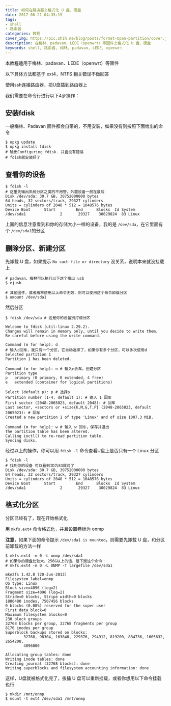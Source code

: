 ```yaml
---
title: 如何在路由器上格式化 U 盘、硬盘
date: 2017-08-21 04:35:19
tags: 
- shell 
- 路由器
categories: 教程
cover_img: https://pic.zhih.me/blog/posts/format-Upan-partition/cover.jpg
description: 在梅林、padavan、LEDE（openwrt）等固件上格式化 U 盘、硬盘
keywords: shell, 路由器, 梅林, padavan, LEDE, openwrt
---
```


本教程适用于梅林、padavan、LEDE（openwrt）等固件

以下具体方法都基于 ext4，NTFS 相关错误不做回答

使用ssh连接路由器，把U盘插到路由器上

我们需要在命令行进行以下4步操作：

## 安装fdisk

一般梅林、Padavan 固件都会自带的，不用安装，如果没有则按照下面给出的命令

```shell
$ opkg update
$ opkg install fdisk
# 输出Configuring fdisk. 并且没有错误
# fdisk就安装好了
```

## 查看你的设备

```shell
$ fdisk -l 
# 这里先输出系统分区之类的不用管，外置设备一般在最后
Disk /dev/sda: 30.7 GB, 30752000000 bytes
64 heads, 32 sectors/track, 29327 cylinders
Units = cylinders of 2048 * 512 = 1048576 bytes
Device Boot      Start         End      Blocks  Id System
/dev/sda1               2       29327    30029824  83 Linux
```

上面的信息注意看到和你的存储大小一样的设备，我的是 `/dev/sda`，在它里面有个 `/dev/sda1`的分区

## 删除分区、新建分区

先卸载 U 盘，如果提示 `No such file or directory` 没关系，说明本来就没挂载上

```shell
# padavan、梅林可以执行以下这个推出 usb
$ ejusb

# 其他固件，或者梅林使用以上命令无效，则可以使用这个命令卸载分区
$ umount /dev/sda1 
```

然后分区

```
$ fdisk /dev/sda # 这是你的设备別打成分区

Welcome to fdisk (util-linux 2.29.2).
Changes will remain in memory only, until you decide to write them.
Be careful before using the write command.

Command (m for help): d 
# 输入d回车，我只有一个分区，它自动选择了，如果你有多个分区，可以多次使用d
Selected partition 1
Partition 1 has been deleted.

Command (m for help): n # 输入n会车，创建分区
Partition type
p   primary (0 primary, 0 extended, 4 free)
e   extended (container for logical partitions)

Select (default p): p # 选择p
Partition number (1-4, default 1): # 输入 1 回车
First sector (2048-2065023, default 2048): # 回车
Last sector, +sectors or +size{K,M,G,T,P} (2048-2065023, default 2065023): # 回车
Created a new partition 1 of type 'Linux' and of size 1007.3 MiB.

Command (m for help): w # 输入 w 回车，保存并退出
The partition table has been altered.
Calling ioctl() to re-read partition table.
Syncing disks.
```

经过以上的操作，你可以用 `fdisk -l` 命令查看U盘上是否只有一个 Linux 分区

```shell
$ fdisk -l 
# 找到你的设备 可以看到ID为83就对了
Disk /dev/sda: 30.7 GB, 30752000000 bytes
64 heads, 32 sectors/track, 29327 cylinders
Units = cylinders of 2048 * 512 = 1048576 bytes
Device Boot      Start         End      Blocks  Id System
/dev/sda1               2       29327    30029824  83 Linux
```

## 格式化分区

分区已经有了，现在开始格式化

用 `mkfs.ext4` 命令格式化，并且设置卷标为 onmp

**注意**，如果下面的命令提示 `/dev/sda1 is mounted`，则需要先卸载 U 盘，和分区前卸载的方法一样

```
$ mkfs.ext4 -m 0 -L onmp /dev/sda1 
# 如果你的硬盘比较大，256G以上的话，是下面这个命令：
# mkfs.ext4 -m 0 -L ONMP -T largefile /dev/sda1

mke2fs 1.42.8 (20-Jun-2013)
Filesystem label=onmp
OS type: Linux
Block size=4096 (log=2)
Fragment size=4096 (log=2)
Stride=0 blocks, Stripe width=0 blocks
1880480 inodes, 7507456 blocks
0 blocks (0.00%) reserved for the super user
First data block=0
Maximum filesystem blocks=0
230 block groups
32768 blocks per group, 32768 fragments per group
8176 inodes per group
Superblock backups stored on blocks:
        32768, 98304, 163840, 229376, 294912, 819200, 884736, 1605632, 2654208,
        4096000

Allocating group tables: done
Writing inode tables: done
Creating journal (32768 blocks): done
Writing superblocks and filesystem accounting information: done

```

这样，U盘就被格式化完了，拔插 U 盘可以重新挂载，或者你想用以下命令挂载也行

```shell
$ mkdir /mnt/onmp
$ mount -t ext4 /dev/sda1 /mnt/onmp
```
